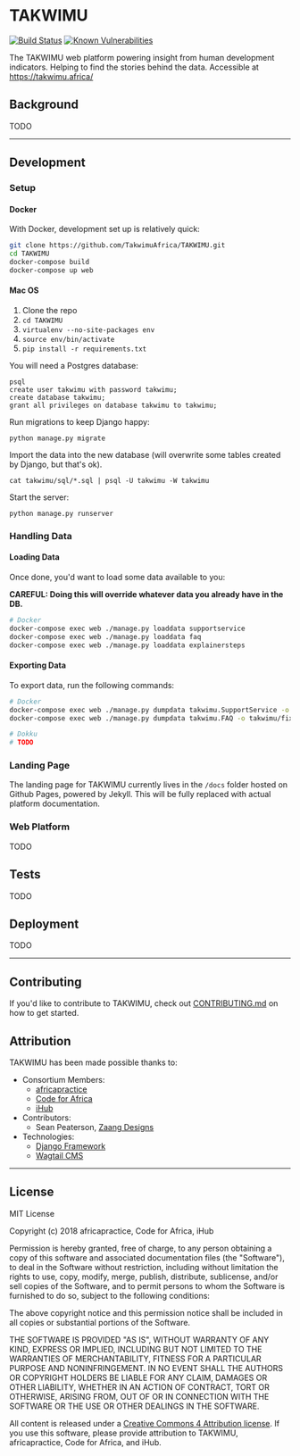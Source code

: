 # TAKWIMU
[![Build Status](https://travis-ci.org/TakwimuAfrica/TAKWIMU.svg?branch=develop)](https://travis-ci.org/TakwimuAfrica/TAKWIMU)
[![Known Vulnerabilities](https://snyk.io/test/github/TakwimuAfrica/TAKWIMU/badge.svg?targetFile=requirements.txt)](https://snyk.io/test/github/TakwimuAfrica/TAKWIMU?targetFile=requirements.txt)


The TAKWIMU web platform powering insight from human development indicators. Helping to find the stories behind the data. Accessible at https://takwimu.africa/

## Background

TODO

---

## Development

### Setup

#### Docker

With Docker, development set up is relatively quick:

```sh
git clone https://github.com/TakwimuAfrica/TAKWIMU.git
cd TAKWIMU
docker-compose build
docker-compose up web
```

#### Mac OS

1. Clone the repo
2. ``cd TAKWIMU``
3. ``virtualenv --no-site-packages env``
4. ``source env/bin/activate``
5. ``pip install -r requirements.txt``

You will need a Postgres database:

```
psql
create user takwimu with password takwimu;
create database takwimu;
grant all privileges on database takwimu to takwimu;
```
Run migrations to keep Django happy:
```
python manage.py migrate
```

Import the data into the new database (will overwrite some tables created by Django, but that's ok).
```
cat takwimu/sql/*.sql | psql -U takwimu -W takwimu
```

Start the server:
```
python manage.py runserver
```

### Handling Data

#### Loading Data

Once done, you'd want to load some data available to you:

**CAREFUL: Doing this will override whatever data you already have in the DB.**

```sh
# Docker
docker-compose exec web ./manage.py loaddata supportservice
docker-compose exec web ./manage.py loaddata faq
docker-compose exec web ./manage.py loaddata explainersteps
```

#### Exporting Data

To export data, run the following commands:
```sh
# Docker
docker-compose exec web ./manage.py dumpdata takwimu.SupportService -o takwimu/fixtures/supportservice.json
docker-compose exec web ./manage.py dumpdata takwimu.FAQ -o takwimu/fixtures/faq.json

# Dokku
# TODO
```

### Landing Page

The landing page for TAKWIMU currently lives in the `/docs` folder hosted on Github Pages, powered by Jekyll. This will be fully replaced with actual platform documentation.

### Web Platform

TODO

## Tests

TODO

## Deployment

TODO

---


## Contributing

If you'd like to contribute to TAKWIMU, check out [CONTRIBUTING.md](CONTRIBUTING.md) on how to get started.

## Attribution

TAKWIMU has been made possible thanks to:

- Consortium Members:
    - [africapractice](http://www.africapractice.com)
    - [Code for Africa](https://github.com/CodeForAfrica)
    - [iHub](https://ihub.co.ke)
- Contributors:
    - Sean Peaterson, [Zaang Designs](http://www.zaang.com)
- Technologies:
    - [Django Framework](https://djangoproject.com/)
    - [Wagtail CMS](https://wagtail.io)

---

## License

MIT License

Copyright (c) 2018 africapractice, Code for Africa, iHub

Permission is hereby granted, free of charge, to any person obtaining a copy
of this software and associated documentation files (the "Software"), to deal
in the Software without restriction, including without limitation the rights
to use, copy, modify, merge, publish, distribute, sublicense, and/or sell
copies of the Software, and to permit persons to whom the Software is
furnished to do so, subject to the following conditions:

The above copyright notice and this permission notice shall be included in all
copies or substantial portions of the Software.

THE SOFTWARE IS PROVIDED "AS IS", WITHOUT WARRANTY OF ANY KIND, EXPRESS OR
IMPLIED, INCLUDING BUT NOT LIMITED TO THE WARRANTIES OF MERCHANTABILITY,
FITNESS FOR A PARTICULAR PURPOSE AND NONINFRINGEMENT. IN NO EVENT SHALL THE
AUTHORS OR COPYRIGHT HOLDERS BE LIABLE FOR ANY CLAIM, DAMAGES OR OTHER
LIABILITY, WHETHER IN AN ACTION OF CONTRACT, TORT OR OTHERWISE, ARISING FROM,
OUT OF OR IN CONNECTION WITH THE SOFTWARE OR THE USE OR OTHER DEALINGS IN THE
SOFTWARE.

All content is released under a [Creative Commons 4 Attribution license](https://creativecommons.org/licenses/by/4.0/). If you use this software, please provide attribution to TAKWIMU, africapractice, Code for Africa, and iHub.
